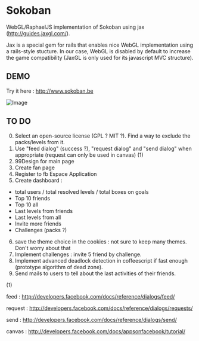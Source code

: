 Sokoban
=======

WebGL/RaphaelJS implementation of Sokoban using jax (http://guides.jaxgl.com/).

Jax is a special gem for rails that enables nice WebGL implementation using a rails-style stucture. In our case, WebGL is disabled by default to increase the game compatibility (JaxGL is only used for its javascript MVC structure).

DEMO
----

Try it here : http://www.sokoban.be

![Image](https://github.com/MichaelHoste/sokoban/raw/master/_html/sokoban.png)

TO DO
-----

 0. Select an open-source license (GPL ? MIT ?). Find a way to exclude the packs/levels from it.
 1. Use "feed dialog" (success ?), "request dialog" and "send dialog" when appropriate (request can only be used in canvas) (1)
 2. 99Design for main page
 3. Create fan page
 4. Register to fb Espace Application
 5.  Create dashboard :
   * total users / total resolved levels / total boxes on goals
   * Top 10 friends
   * Top 10 all
   * Last levels from friends
   * Last levels from all
   * Invite more friends
   * Challenges (packs ?)
 6.  save the theme choice in the cookies : not sure to keep many themes. Don't worry about that
 7.  Implement challenges : invite 5 friend by challenge.
 8.  Implement advanced deadlock detection in coffeescript if fast enough (prototype algorithm of dead zone).
 9.  Send mails to users to tell about the last activities of their friends.

(1)

feed : http://developers.facebook.com/docs/reference/dialogs/feed/

request : http://developers.facebook.com/docs/reference/dialogs/requests/

send : http://developers.facebook.com/docs/reference/dialogs/send/

canvas : http://developers.facebook.com/docs/appsonfacebook/tutorial/
